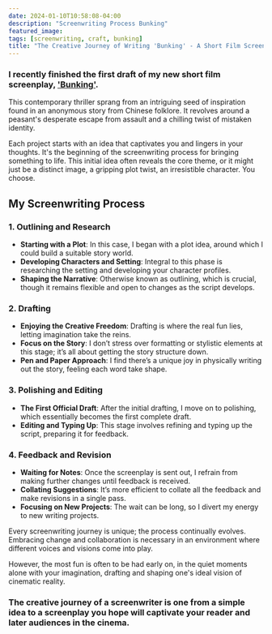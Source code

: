 ```yaml
---
date: 2024-01-10T10:58:08-04:00
description: "Screenwriting Process Bunking"
featured_image: 
tags: [screenwriting, craft, bunking]
title: "The Creative Journey of Writing 'Bunking' - A Short Film Screenplay"
---
```


### I recently finished the first draft of my new short film screenplay, ['Bunking'](https://www.charliebury.com/screenplays/bunking/). 

This contemporary thriller sprang from an intriguing seed of inspiration found in an anonymous story from Chinese folklore. It revolves around a peasant's desperate escape from assault and a chilling twist of mistaken identity. 

Each project starts with an idea that captivates you and lingers in your thoughts. It's the beginning of the screenwriting process for bringing something to life. This initial idea often reveals the core theme, or it might just be a distinct image, a gripping plot twist, an irresistible character. You choose.   

## My Screenwriting Process

### 1. Outlining and Research

- **Starting with a Plot**: In this case, I began with a plot idea, around which I could build a suitable story world.
- **Developing Characters and Setting**: Integral to this phase is researching the setting and developing your character profiles.
- **Shaping the Narrative**: Otherwise known as outlining, which is crucial, though it remains flexible and open to changes as the script develops.

### 2. Drafting

- **Enjoying the Creative Freedom**: Drafting is where the real fun lies, letting imagination take the reins.
- **Focus on the Story**: I don’t stress over formatting or stylistic elements at this stage; it’s all about getting the story structure down.
- **Pen and Paper Approach**: I find there’s a unique joy in physically writing out the story, feeling each word take shape. 

### 3. Polishing and Editing

- **The First Official Draft**: After the initial drafting, I move on to polishing, which essentially becomes the first complete draft.
- **Editing and Typing Up**: This stage involves refining and typing up the script, preparing it for feedback.

### 4. Feedback and Revision

- **Waiting for Notes**: Once the screenplay is sent out, I refrain from making further changes until feedback is received.
- **Collating Suggestions**: It’s more efficient to collate all the feedback and make revisions in a single pass.
- **Focusing on New Projects**: The wait can be long, so I divert my energy to new writing projects.

Every screenwriting journey is unique; the process continually evolves. Embracing change and collaboration is necessary in an environment where different voices and visions come into play. 

However, the most fun is often to be had early on, in the quiet moments alone with your imagination, drafting and shaping one's ideal vision of cinematic reality.

### The creative journey of a screenwriter is one from a simple idea to a screenplay you hope will captivate your reader and later audiences in the cinema.

